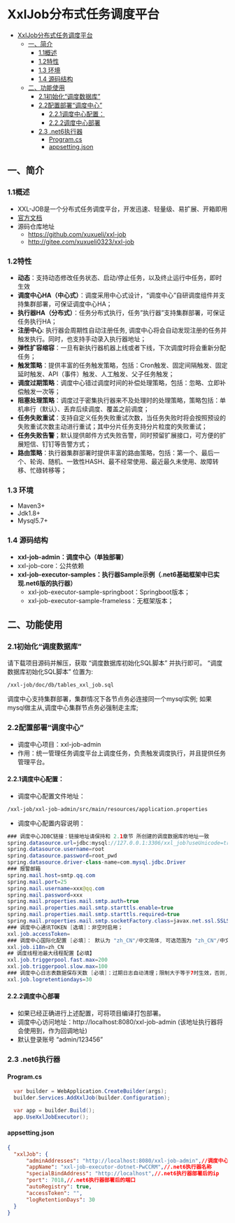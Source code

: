# XxlJob分布式任务调度平台
- [XxlJob分布式任务调度平台](#xxljob分布式任务调度平台)
  - [一、简介](#一简介)
    - [1.1概述](#11概述)
    - [1.2特性](#12特性)
    - [1.3 环境](#13-环境)
    - [1.4 源码结构](#14-源码结构)
  - [二、功能使用](#二功能使用)
    - [2.1初始化“调度数据库”](#21初始化调度数据库)
    - [2.2配置部署“调度中心”](#22配置部署调度中心)
      - [2.2.1调度中心配置：](#221调度中心配置)
      - [2.2.2调度中心部署](#222调度中心部署)
    - [2.3 .net6执行器](#23-net6执行器)
      - [Program.cs](#programcs)
      - [appsetting.json](#appsettingjson)

## 一、简介
### 1.1概述
- XXL-JOB是一个分布式任务调度平台，开发迅速、轻量级、易扩展、开箱即用
- [官方文档](https://www.xuxueli.com/xxl-job/)
- 源码仓库地址	
    - https://github.com/xuxueli/xxl-job
    - http://gitee.com/xuxueli0323/xxl-job
### 1.2特性
- **动态**：支持动态修改任务状态、启动/停止任务，以及终止运行中任务，即时生效
- **调度中心HA（中心式）**：调度采用中心式设计，“调度中心”自研调度组件并支持集群部署，可保证调度中心HA；
- **执行器HA（分布式）**：任务分布式执行，任务”执行器”支持集群部署，可保证任务执行HA；
- **注册中心**: 执行器会周期性自动注册任务, 调度中心将会自动发现注册的任务并触发执行。同时，也支持手动录入执行器地址；
- **弹性扩容缩容**：一旦有新执行器机器上线或者下线，下次调度时将会重新分配任务；
- **触发策略**：提供丰富的任务触发策略，包括：Cron触发、固定间隔触发、固定延时触发、API（事件）触发、人工触发、父子任务触发；
- **调度过期策略**：调度中心错过调度时间的补偿处理策略，包括：忽略、立即补偿触发一次等；
- **阻塞处理策略**：调度过于密集执行器来不及处理时的处理策略，策略包括：单机串行（默认）、丢弃后续调度、覆盖之前调度；
- **任务失败重试**：支持自定义任务失败重试次数，当任务失败时将会按照预设的失败重试次数主动进行重试；其中分片任务支持分片粒度的失败重试；
- **任务失败告警**；默认提供邮件方式失败告警，同时预留扩展接口，可方便的扩展短信、钉钉等告警方式；
- **路由策略**：执行器集群部署时提供丰富的路由策略，包括：第一个、最后一个、轮询、随机、一致性HASH、最不经常使用、最近最久未使用、故障转移、忙碌转移等；
### 1.3 环境
- Maven3+
- Jdk1.8+
- Mysql5.7+
### 1.4 源码结构
- **xxl-job-admin：调度中心（单独部署）**
- xxl-job-core：公共依赖
- **xxl-job-executor-samples：执行器Sample示例（.net6基础框架中已实现.net6版的执行器）**
    - xxl-job-executor-sample-springboot：Springboot版本；
    - xxl-job-executor-sample-frameless：无框架版本；


## 二、功能使用
### 2.1初始化“调度数据库”
请下载项目源码并解压，获取 “调度数据库初始化SQL脚本” 并执行即可。
“调度数据库初始化SQL脚本” 位置为:
```
/xxl-job/doc/db/tables_xxl_job.sql
```
调度中心支持集群部署，集群情况下各节点务必连接同一个mysql实例;
如果mysql做主从,调度中心集群节点务必强制走主库;
### 2.2配置部署“调度中心”
- 调度中心项目：xxl-job-admin
- 作用：统一管理任务调度平台上调度任务，负责触发调度执行，并且提供任务管理平台。

#### 2.2.1调度中心配置：
- 调度中心配置文件地址：
```
/xxl-job/xxl-job-admin/src/main/resources/application.properties
```
- 调度中心配置内容说明：
```java
### 调度中心JDBC链接：链接地址请保持和 2.1章节 所创建的调度数据库的地址一致
spring.datasource.url=jdbc:mysql://127.0.0.1:3306/xxl_job?useUnicode=true&characterEncoding=UTF-8&autoReconnect=true&serverTimezone=Asia/Shanghai
spring.datasource.username=root
spring.datasource.password=root_pwd
spring.datasource.driver-class-name=com.mysql.jdbc.Driver
### 报警邮箱
spring.mail.host=smtp.qq.com
spring.mail.port=25
spring.mail.username=xxx@qq.com
spring.mail.password=xxx
spring.mail.properties.mail.smtp.auth=true
spring.mail.properties.mail.smtp.starttls.enable=true
spring.mail.properties.mail.smtp.starttls.required=true
spring.mail.properties.mail.smtp.socketFactory.class=javax.net.ssl.SSLSocketFactory
### 调度中心通讯TOKEN [选填]：非空时启用；
xxl.job.accessToken=
### 调度中心国际化配置 [必填]： 默认为 "zh_CN"/中文简体, 可选范围为 "zh_CN"/中文简体, "zh_TC"/中文繁体 and "en"/英文；
xxl.job.i18n=zh_CN
## 调度线程池最大线程配置【必填】
xxl.job.triggerpool.fast.max=200
xxl.job.triggerpool.slow.max=100
### 调度中心日志表数据保存天数 [必填]：过期日志自动清理；限制大于等于7时生效，否则, 如-1，关闭自动清理功能；
xxl.job.logretentiondays=30
```

#### 2.2.2调度中心部署
- 如果已经正确进行上述配置，可将项目编译打包部署。
- 调度中心访问地址：http://localhost:8080/xxl-job-admin (该地址执行器将会使用到，作为回调地址)
- 默认登录账号 “admin/123456”
  

### 2.3 .net6执行器
#### Program.cs
  ```C#
    var builder = WebApplication.CreateBuilder(args);
    builder.Services.AddXxlJob(builder.Configuration);

    var app = builder.Build();  
    app.UseXxlJobExecutor();
  ```
#### appsetting.json
  ```json
  {
    "xxlJob": {
        "adminAddresses": "http://localhost:8080/xxl-job-admin",//调度中心
        "appName": "xxl-job-executor-dotnet-PwCCRM",//.net6执行器名称
        "specialBindAddress": "http://localhost",//.net6执行器部署后的ip
        "port": 7018,//.net6执行器部署后的端口
        "autoRegistry": true,
        "accessToken": "",
        "logRetentionDays": 30
    }
  }
  ```
